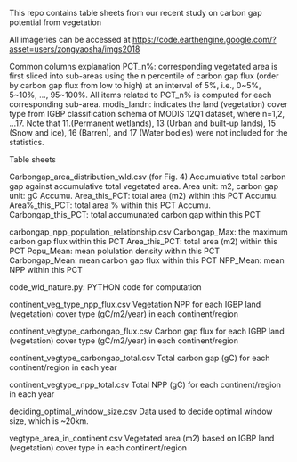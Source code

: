 This repo contains table sheets from our recent study on carbon gap potential from vegetation

All imageries can be accessed at
https://code.earthengine.google.com/?asset=users/zongyaosha/imgs2018


Common columns explanation
PCT_n%: corresponding vegetated area is first sliced into sub-areas using the n percentile of carbon gap flux (order by carbon gap flux from low to high) at an interval of 5%, i.e., 0~5%, 5~10%, …, 95~100%. All items related to PCT_n% is computed for each corresponding sub-area.
modis_landn: indicates the land (vegetation) cover type from IGBP classification schema of MODIS 12Q1 dataset, where n=1,2, ...17. Note that 11.(Permanent wetlands), 13 (Urban and built-up lands), 15 (Snow and ice), 16 (Barren), and 17 (Water bodies) were not included for the statistics.

Table sheets

Carbongap_area_distribution_wld.csv (for Fig. 4)
Accumulative total carbon gap against accumulative total vegetated area. Area unit: m2, carbon gap unit: gC
Accumu. Area_this_PCT: total area (m2) within this PCT
Accumu. Area%_this_PCT: total area % within this PCT
Accumu. Carbongap_this_PCT: total accumunated carbon gap within this PCT

carbongap_npp_population_relationship.csv
Carbongap_Max: the maximum carbon gap flux within this PCT
Area_this_PCT: total area (m2) within this PCT
Popu_Mean: mean polulation density within this PCT
Carbongap_Mean: mean carbon gap flux within this PCT
NPP_Mean: mean NPP within this PCT

code_wld_nature.py: PYTHON code for computation

continent_veg_type_npp_flux.csv
Vegetation NPP for each IGBP land (vegetation) cover type (gC/m2/year)  in each continent/region

continent_vegtype_carbongap_flux.csv
Carbon gap flux for each IGBP land (vegetation) cover type (gC/m2/year) in each continent/region

continent_vegtype_carbongap_total.csv
Total carbon gap (gC) for each continent/region in each year

continent_vegtype_npp_total.csv
Total NPP (gC) for each continent/region in each year

deciding_optimal_window_size.csv
Data used to decide optimal window size, which is ~20km. 

vegtype_area_in_continent.csv
Vegetated area (m2) based on IGBP land (vegetation) cover type in each continent/region
